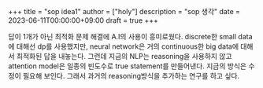 +++
title = "sop idea1"
author = ["holy"]
description = "sop 생각"
date = 2023-06-11T00:00:00+09:00
draft = true
+++

답이 1개가 아닌 최적화 문제 해결에 A.I의 사용이 흥미로웠다. discrete한
small data에 대해선 dp를 사용했지만, neural network은 거의
continuous한 big data에 대해서 최적화된 답을 내놓는다. 그런데 지금의
NLP는 reasoning을 사용하지 않고 attention model은 일종의 빈도수로 true
statement를 만들어낸다. 지금의 방식은 수정이 필요해 보인다. 그래서
과거의 reasoning방식을 추가하는 연구를 하고 싶다.
